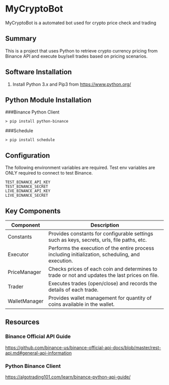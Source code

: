 # MyCryptoBot
MyCryptoBot is a automated bot used for crypto price check and trading

## Summary
This is a project that uses Python to retrieve crypto currency pricing from Binance API and execute buy/sell trades based on pricing scenarios.

## Software Installation
1. Install Python 3.x and Pip3 from https://www.python.org/

## Python Module Installation
###Binance Python Client 
```
> pip install python-binance
```

###Schedule 
```
> pip install schedule
```

## Configuration
The following environment variables are required.  Test env variables are ONLY required to connect to test Binance.
```
TEST_BINANCE_API_KEY
TEST_BINANCE_SECRET
LIVE_BINANCE_API_KEY
LIVE_BINANCE_SECRET
```


## Key Components

|  Component | Description   | 
|---|---|
|  Constants | Provides constants for configurable settings such as keys, secrets, urls, file paths, etc.    |
|  Executor  | Performs the execution of the entire process including initialization, scheduling, and execution.  |  
|  PriceManager | Checks prices of each coin and determines to trade or not and updates the last prices on file.  |   
|  Trader | Executes trades (open/close) and records the details of each trade.  |  
|  WalletManager | Provides wallet management for quantity of coins available in the wallet.   |  
 


## Resources

### Binance Official API Guide
https://github.com/binance-us/binance-official-api-docs/blob/master/rest-api.md#general-api-information

### Python Binance Client
https://algotrading101.com/learn/binance-python-api-guide/


